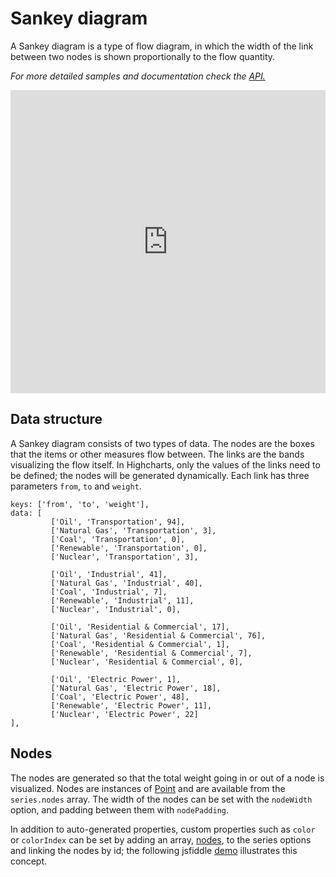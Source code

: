 Sankey diagram
===

A Sankey diagram is a type of flow diagram, in which the width of the link between two nodes is shown proportionally to the flow quantity.

_For more detailed samples and documentation check the [API.](https://api.highcharts.com/highcharts/plotOptions.sankey)_

<iframe style="width: 100%; height: 485px; border: none;" src=https://www.highcharts.com/samples/embed/highcharts/demo/sankey-diagram allow="fullscreen"></iframe>

Data structure
--------------

A Sankey diagram consists of two types of data. The nodes are the boxes that the items or other measures flow between. The links are the bands visualizing the flow itself. In Highcharts, only the values of the links need to be defined; the nodes will be generated dynamically. Each link has three parameters `from`, `to` and `weight`.


    keys: ['from', 'to', 'weight'],
    data: [
             ['Oil', 'Transportation', 94],
             ['Natural Gas', 'Transportation', 3],
             ['Coal', 'Transportation', 0],
             ['Renewable', 'Transportation', 0],
             ['Nuclear', 'Transportation', 3],

             ['Oil', 'Industrial', 41],
             ['Natural Gas', 'Industrial', 40],
             ['Coal', 'Industrial', 7],
             ['Renewable', 'Industrial', 11],
             ['Nuclear', 'Industrial', 0],

             ['Oil', 'Residential & Commercial', 17],
             ['Natural Gas', 'Residential & Commercial', 76],
             ['Coal', 'Residential & Commercial', 1],
             ['Renewable', 'Residential & Commercial', 7],
             ['Nuclear', 'Residential & Commercial', 0],

             ['Oil', 'Electric Power', 1],
             ['Natural Gas', 'Electric Power', 18],
             ['Coal', 'Electric Power', 48],
             ['Renewable', 'Electric Power', 11],
             ['Nuclear', 'Electric Power', 22]
    ],


Nodes
-----

The nodes are generated so that the total weight going in or out of a node is visualized. Nodes are instances of [Point](https://api.highcharts.com/class-reference/Highcharts.Point) and are available from the `series.nodes` array. The width of the nodes can be set with the `nodeWidth` option, and padding between them with `nodePadding`.

In addition to auto-generated properties, custom properties such as `color` or `colorIndex` can be set by adding an array, [nodes](https://api.highcharts.com/highcharts/series.sankey.nodes), to the series options and linking the nodes by id; the following jsfiddle [demo](https://jsfiddle.net/gh/get/library/pure/highcharts/highcharts/tree/main/samples/highcharts/plotoptions/sankey-inverted/) illustrates this concept.
